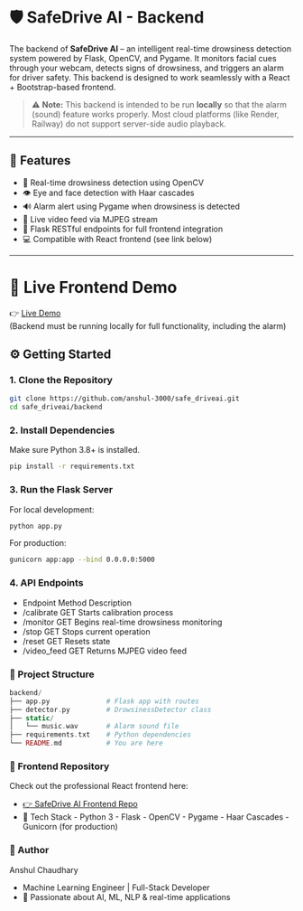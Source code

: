 # 🛡️ SafeDrive AI - Backend

The backend of **SafeDrive AI** – an intelligent real-time drowsiness detection system powered by Flask, OpenCV, and Pygame. It monitors facial cues through your webcam, detects signs of drowsiness, and triggers an alarm for driver safety. This backend is designed to work seamlessly with a React + Bootstrap-based frontend.

> ⚠️ **Note:** This backend is intended to be run **locally** so that the alarm (sound) feature works properly. Most cloud platforms (like Render, Railway) do not support server-side audio playback.

---

## 🚀 Features

- 🧠 Real-time drowsiness detection using OpenCV
- 👁️ Eye and face detection with Haar cascades
- 🔊 Alarm alert using Pygame when drowsiness is detected
- 🎥 Live video feed via MJPEG stream
- 📡 Flask RESTful endpoints for full frontend integration
- 💻 Compatible with React frontend (see link below)

---

# 🔗 Live Frontend Demo

👉 [Live Demo](https://rad-centaur-e5c343.netlify.app/)  
(Backend must be running locally for full functionality, including the alarm)

## ⚙️ Getting Started

### 1. Clone the Repository

```bash
git clone https://github.com/anshul-3000/safe_driveai.git
cd safe_driveai/backend
```

### 2. Install Dependencies
Make sure Python 3.8+ is installed.
```bash
pip install -r requirements.txt
```

### 3. Run the Flask Server
For local development:
```bash
python app.py
```

For production:
```bash
gunicorn app:app --bind 0.0.0.0:5000
```

### 4. API Endpoints
- Endpoint	Method	Description
- /calibrate	GET	Starts calibration process
- /monitor	GET	Begins real-time drowsiness monitoring
- /stop	GET	Stops current operation
- /reset	GET	Resets state
- /video_feed	GET	Returns MJPEG video feed
  
### 📁 Project Structure
```php
backend/
├── app.py              # Flask app with routes
├── detector.py         # DrowsinessDetector class
├── static/
│   └── music.wav       # Alarm sound file
├── requirements.txt    # Python dependencies
└── README.md           # You are here
```

### 🔗 Frontend Repository
Check out the professional React frontend here:
- [👉 SafeDrive AI Frontend Repo](https://github.com/anshul-3000/safe_driveai_frontend)
- 🧠 Tech Stack
      - Python 3
      - Flask
      - OpenCV
      - Pygame
      - Haar Cascades
      - Gunicorn (for production)

### 🙌 Author
Anshul Chaudhary
- Machine Learning Engineer | Full-Stack Developer
- 🚀 Passionate about AI, ML, NLP & real-time applications
